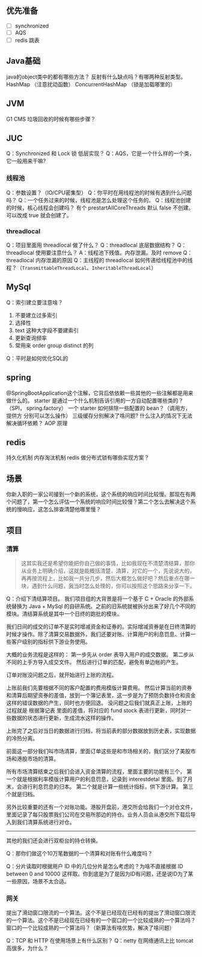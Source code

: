 ## 优先准备
- [ ] synchronized
- [ ] AQS
- [ ] redis 跳表

## Java基础
java的object类中的都有哪些方法？
反射有什么缺点吗？有哪两种反射类型。
HashMap  （注意扰动函数）
ConcurrentHashMap （锁是加载哪里的）

## JVM
G1 CMS 垃圾回收的时候有哪些步骤？


## JUC
Q：Synchronized 和 Lock 锁 低层实现？
Q：AQS，它是一个什么样的一个类，它一般用来干嘛?


### 线程池
Q：参数设置？（IO/CPU密集型）
Q：你平时在用线程池的时候有遇到什么问题吗？
Q：一个任务过来的时候，线程池是怎么处理这个任务的。
Q：线程池创建的时候，核心线程会创建吗？
有个 prestartAllCoreThreads 默认 false 不创建。可以改成 true 就会创建了。



### threadlocal
Q：项目里面用 threadlocal 做了什么？
Q：threadlocal 底层数据结构？
Q：threadlocal 使用要注意什么？
A：线程池下残值。内存泄漏。及时 remove
Q：threadlocal 内存泄漏的原因
Q：主线程的 threadlocal 如何传递给线程池中的线程？（`TransmittableThreadLocal`、`InheritableThreadLocal`）


## MySql
Q：索引建立要注意啥？
1. 不要建立过多索引
2. 选择性
3. text 这种大字段不要建索引
4. 更新查询频率
5. 常用来 order group distinct 的列

Q：平时是如何优化SQL的


## spring
@SpringBootApplication这个注解，它背后依依赖一些其他的一些注解都是用来做什么的。
starter 是通过一个什么机制告诉引用的一方自动配置哪些类的？（SPI， spring.factory）
一个 starter 如何排除一些配置的 bean？（调用方，提供方 分别可以怎么操作）
三级缓存分别解决了啥问题?
什么注入的情况下无法解决循环依赖？
AOP 原理


## redis
持久化机制
内存淘汰机制
redis 做分布式锁有哪些实现方案？


## 场景
你新入职的一家公司接到一个新的系统，这个系统的响应时间比较慢。那现在有两个问题了，第一个怎么评估一个系统的响应时间比较慢？第二个怎么去解决这个系统的慢响应，这怎么排查清楚他哪里慢？

## 项目 
### 清算
> 这其实我还是希望你能把你自己做的事情，比如我现在不清楚清结算，那你从业务上明确介绍，这就是能概括清楚，清算，对它的一个，先说说大的，再再按流程上，比如我一共分几步，然后大概怎么做好吧？然后重点在哪一块，遇到什么问题，我当时怎么处理的，你可以按照这个思路来分享一下。

Q：介绍下清结算项目。
我们项目组的大背景是将一个基于 C + Oracle 的外部系统替换为 Java + MySql 的自研系统。之前的旧系统就被拆分出来了好几个不同的模块。清结算系统是其中一个日终的跑批的模块。

我们日间的成交的订单不是实时增减资金和证券的。实际增减资券是在日终清算的时候才操作。除了清算交易数据外，我们还要对账、计算用户的利息罚息、计算一些客户级别的指标供下游业务使用。

大概的业务流程是这样的：
第一步先从 order 表导入用户的成交数据。
第二步从不同的上手方导入成交文件。
然后进行订单的匹配，避免有单边帐的产生。

订单对账没问题之后，就开始进行上账的流程。

上账前我们先要根据不同的客户配置的费用模版计算费用。
然后计算当前的资券和清算后期望资券的差值，放到一个簿记表里，这一步是为了预防负数持仓和资金这样的错误数据的产生，同时也方便回退。
没问题之后我们就真正上账，上账的过程就是 根据簿记表 里面的差值，将对应的 fund stock 表进行更新，同时对一些数据的状态进行更新，生成流水这样的操作。

上账完了之后对当日的数据进行归档，将当前表的部分数据放到历史表，实现数据的冷热分离。

前面这一部分我们叫市场清算，里面订单这些是和市场相关的，我们区分了美股市场和港股市场的清算。

所有市场清算结束之后我们会进入资金清算的流程，里面主要的功能有三个，
第一个就是根据利率模版计算用户的利息罚息，记录到 interestdetal 里面。到了月末，会进行利息罚息的归本。
第二个就是计算一些统计指标，供下游计算。
第三个就是归档。

另外比较重要的还有一个对账功能。港股开盘前，港交所会给我们一个对仓文件，里面记录了每只股票我们公司在交易所那边的持仓。业务人员会从港交所下载后导入到我们清算系统进行对仓。




---
其他的我们还会进行双柜台的持仓转换。




Q：那你们做这个10万笔数据的一个清算和对账有什么难度吗？


Q：分片读取时根据用户 ID 中的几位分片是怎么考虑的？为啥不直接根据 ID between 0 and 10000 这样取。你到底是为了是因为ID有问题，还是说ID为了某一些原因，场景不太合适。




### 网关
提出了滑动窗口限流的一个算法。这个不是已经现在已经有的提出了滑动窗口限流的一个算法。这个不是已经现在已经有的一个窗口的一个比较成熟的一个算法吗？窗口的一个比较成熟的一个算法吗？（新算法有啥优势，解决了啥问题）

Q：TCP 和 HTTP 在使用场景上有什么区别？
Q：netty 在网络通讯上比 tomcat 高很多，为什么？

